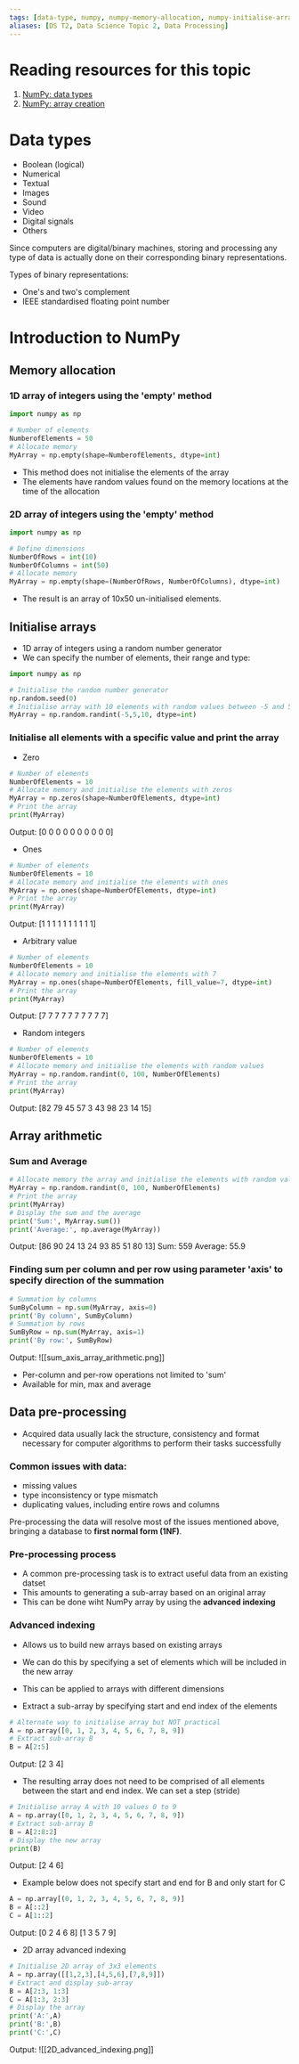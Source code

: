 ```yaml
---
tags: [data-type, numpy, numpy-memory-allocation, numpy-initialise-array, numpy-array-arithmetic, data-pre-processing, dataset-issue]
aliases: [DS T2, Data Science Topic 2, Data Processing]
---
```


# Reading resources for this topic

1. [NumPy: data types](https://numpy.org/doc/stable/user/basics.types.html)
2. [NumPy: array creation](https://numpy.org/doc/stable/user/basics.creation.html)

# Data types

- Boolean (logical)
- Numerical
- Textual
- Images
- Sound
- Video
- Digital signals
- Others

Since computers are digital/binary machines, storing and processing any type of data is actually done on their corresponding binary representations.

Types of binary representations:
- One's and two's complement
- IEEE standardised floating point number

# Introduction to NumPy

## Memory allocation

### 1D array of integers using the 'empty' method

``` Python
import numpy as np

# Number of elements
NumberofElements = 50
# Allocate memory
MyArray = np.empty(shape=NumberofElements, dtype=int)
```

- This method does not initialise the elements of the array
- The elements  have random values found on the memory locations at the time of the allocation

### 2D array of integers using the 'empty' method

``` python
import numpy as np

# Define dimensions
NumberOfRows = int(10)
NumberOfColumns = int(50)
# Allocate memory
MyArray = np.empty(shape=(NumberOfRows, NumberOfColumns), dtype=int)
```

- The result is an array of 10x50 un-initialised elements.

## Initialise arrays

- 1D array of integers using a random number generator
- We can specify the number of elements, their range and type:

``` python
import numpy as np

# Initialise the random number generator
np.random.seed(0)
# Initialise array with 10 elements with random values between -5 and 5
MyArray = np.random.randint(-5,5,10, dtype=int)
```

### Initialise all elements with a specific value and print the array

- Zero

``` python
# Number of elements
NumberOfElements = 10
# Allocate memory and initialise the elements with zeros
MyArray = np.zeros(shape=NumberOfElements, dtype=int)
# Print the array
print(MyArray)
```
Output: [0 0 0 0 0 0 0 0 0 0]

- Ones

``` python
# Number of elements
NumberOfElements = 10
# Allocate memory and initialise the elements with ones
MyArray = np.ones(shape=NumberOfElements, dtype=int)
# Print the array
print(MyArray)
```
Output: [1 1 1 1 1 1 1 1 1 1]

- Arbitrary value

``` python
# Number of elements
NumberOfElements = 10
# Allocate memory and initialise the elements with 7
MyArray = np.ones(shape=NumberOfElements, fill_value=7, dtype=int)
# Print the array
print(MyArray)
```
Output: [7 7 7 7 7 7 7 7 7 7]

- Random integers

``` python
# Number of elements
NumberOfElements = 10
# Allocate memory and initialise the elements with random values
MyArray = np.random.randint(0, 100, NumberOfElements)
# Print the array
print(MyArray)
```
Output: [82 79 45 57 3 43 98 23 14 15]

## Array arithmetic

### Sum and Average

``` python
# Allocate memory the array and initialise the elements with random values
MyArray = np.random.randint(0, 100, NumberOfElements)
# Print the array
print(MyArray)
# Display the sum and the average
print('Sum:', MyArray.sum())
print('Average:', np.average(MyArray))
```
Output: 
[86 90 24 13 24 93 85 51 80 13]
Sum: 559
Average: 55.9

### Finding sum per column and per row using parameter 'axis' to specify direction of the summation

``` python
# Summation by columns
SumByColumn = np.sum(MyArray, axis=0)
print('By column', SumByColumn)
# Summation by rows
SumByRow = np.sum(MyArray, axis=1)
print('By row:', SumByRow)
```
Output:
![[sum_axis_array_arithmetic.png]]

- Per-column and per-row operations not limited to 'sum'
- Available for min, max and average

## Data pre-processing

- Acquired data usually lack the structure, consistency and format necessary for computer algorithms to perform their tasks successfully

### Common issues with data:

- missing values
- type inconsistency or type mismatch
- duplicating values, including entire rows and columns

Pre-processing the data will resolve most of the issues mentioned above, bringing a database to <b>first normal form (1NF)</b>.

### Pre-processing process

- A common pre-processing task is to extract useful data from an existing datset
- This amounts to generating a sub-array based on an original array
- This can be done wiht NumPy array by using the <b>advanced indexing</b>

### Advanced indexing

- Allows us to build new arrays based on existing arrays
- We can do this by specifying a set of elements which will be included in the new array
- This can be applied to arrays with different dimensions

- Extract a sub-array by specifying start and end index of the elements
``` python
# Alternate way to initialise array but NOT practical
A = np.array([0, 1, 2, 3, 4, 5, 6, 7, 8, 9])
# Extract sub-array B
B = A[2:5]
```
Output: [2 3 4]

- The resulting array does not need to be comprised of all elements between the start and end index. We can set a step (stride)
``` python
# Initialise array A with 10 values 0 to 9
A = np.array([0, 1, 2, 3, 4, 5, 6, 7, 8, 9])
# Extract sub-array B
B = A[2:8:2]
# Display the new array
print(B)
```
Output: [2 4 6]

- Example below does not specify start and end for B and only start for C
``` python
A = np.array[(0, 1, 2, 3, 4, 5, 6, 7, 8, 9)]
B = A[::2]
C = A[1::2]
```
Output:
[0 2 4 6 8]
[1 3 5 7 9]

- 2D array advanced indexing
``` python
# Initialise 2D array of 3x3 elements
A = np.array([[1,2,3],[4,5,6],[7,8,9]])
# Extract and display sub-array
B = A[2:3, 1:3]
C = A[1:3, 2:3]
# Display the array
print('A:',A)
print('B:',B)
print('C:',C)
```
Output:
![[2D_advanced_indexing.png]]

